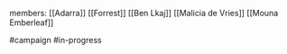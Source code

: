 members:
[[Adarra]]
[[Forrest]]
[[Ben Lkaj]]
[[Malicia de Vries]]
[[Mouna Emberleaf]]

#campaign #in-progress 